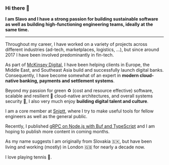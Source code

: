 ### Hi there 👋

**I am Slavo and I have a strong passion for building sustainable software as well as building high-functioning engineering teams, ideally at the same time.**

***

Throughout my career, I have worked on a variety of projects across different industries (ad-tech, marketplaces, logistics, ...), but since around 2017 I have been involved predominantly in fin-tech.

As part of [McKinsey Digital](https://www.mckinsey.com/business-functions/mckinsey-digital/how-we-help-clients), I have been helping clients in Europe, the Middle East, and Southeast Asia build and successfully launch digital banks. Consequently, I have become somewhat of an expert in **modern cloud-native banking, payments and settlement systems**.

Beyond my passion for green ♻️ (cost and resource effective) software, scalable and resilient 💪 cloud-native architectures, and overall systems security 🔐, I also very much enjoy **building digital talent and culture**.

<!-- I am a huge **open-source** software proponent and in my spare time I author and contribute to a number of open-source projects.  -->

I am a core member at [Sniptt](https://github.com/sniptt-official), where I try to make useful tools for fellow engineers as well as the general public.

Recently, I published [gRPC on Node.js with Buf and TypeScript](https://slavovojacek.medium.com/grpc-on-node-js-with-buf-and-typescript-part-1-5aad61bab03b) and I am hoping to publish more content in coming months.

As my name suggests I am originally from Slovakia 🇸🇰, but have been living and working (mostly) in London 🇬🇧 for nearly a decade now.

I love playing tennis 🎾.
